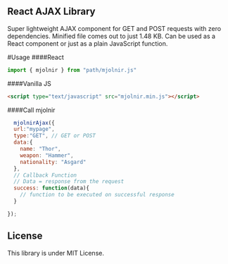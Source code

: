 ## React AJAX Library

Super lightweight AJAX component for GET and POST requests with zero dependencies. Minified file comes out to just 1.48 KB. Can be used as a React component or just as a plain JavaScript function.

#Usage
####React
```js
import { mjolnir } from "path/mjolnir.js"
```
####Vanilla JS
```html
<script type="text/javascript" src="mjolnir.min.js"></script>
```


####Call mjolnir
```js
  mjolnirAjax({
  url:"mypage",
  type:"GET", // GET or POST
  data:{
    name: "Thor",
    weapon: "Hammer",
    nationality: "Asgard"
  },
  // Callback Function
  // Data = response from the request
  success: function(data){
    // function to be executed on successful response
  }

});


````

## License

This library is under MIT License.
